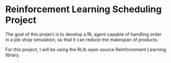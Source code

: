 # Reinforcement Learning Scheduling Project
The goal of this project is to develop a RL agent capable of handling order in a job shop simulation, so that it can reduce the makespan of products.

For this project, I will be using the RLib open source Reinforcement Learning library.
